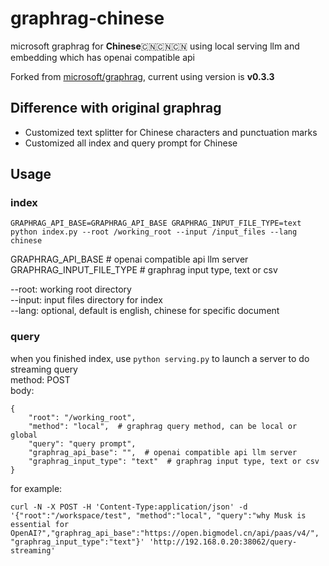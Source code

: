 # graphrag-chinese

microsoft graphrag for **Chinese**🇨🇳🇨🇳🇨🇳 using local serving llm and embedding which has openai compatible api  

Forked from [microsoft/graphrag](https://github.com/microsoft/graphrag), current using version is **v0.3.3**  

## Difference with original graphrag
- Customized text splitter for Chinese characters and punctuation marks
- Customized all index and query prompt for Chinese

## Usage

### index
```
GRAPHRAG_API_BASE=GRAPHRAG_API_BASE GRAPHRAG_INPUT_FILE_TYPE=text python index.py --root /working_root --input /input_files --lang chinese
```

GRAPHRAG_API_BASE # openai compatible api llm server  
GRAPHRAG_INPUT_FILE_TYPE # graphrag input type, text or csv  

--root: working root directory  
--input: input files directory for index  
--lang: optional, default is english, chinese for specific document  

### query
when you finished index, use ```python serving.py``` to launch a server to do streaming query  
method: POST  
body:  
```
{
    "root": "/working_root",
    "method": "local",  # graphrag query method, can be local or global
    "query": "query prompt",
    "graphrag_api_base": "",  # openai compatible api llm server
    "graphrag_input_type": "text"  # graphrag input type, text or csv
}
```

for example:  
```
curl -N -X POST -H 'Content-Type:application/json' -d '{"root":"/workspace/test", "method":"local", "query":"why Musk is essential for OpenAI?","graphrag_api_base":"https://open.bigmodel.cn/api/paas/v4/", "graphrag_input_type":"text"}' 'http://192.168.0.20:38062/query-streaming'
```
